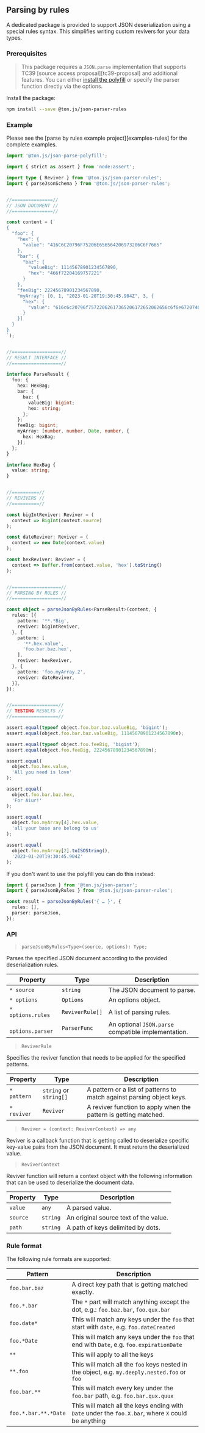 
<a name="usage-rules"></a>
## Parsing by rules

A dedicated package is provided to support JSON
deserialization using a special rules syntax. This
simplifies writing custom revivers for your data types.


### Prerequisites

> This package requires a `JSON.parse` implementation that
  supports TC39 [source access proposal][tc39-proposal] and
  additional features. You can either
  [install the polyfill](#usage-polyfill)
  or specify the parser function directly via the options.

Install the package:

```sh
npm install --save @ton.js/json-parser-rules
```

### Example

Please see the [parse by rules example project][examples-rules]
for the complete examples.

```ts
import '@ton.js/json-parse-polyfill';

import { strict as assert } from 'node:assert';

import type { Reviver } from '@ton.js/json-parser-rules';
import { parseJsonSchema } from '@ton.js/json-parser-rules';


//===============//
// JSON DOCUMENT //
//===============//

const content = (`
{
  "foo": {
    "hex": {
      "value": "416C6C20796F75206E656564206973206C6F7665"
    },
    "bar": {
      "baz": {
        "valueBig": 11145678901234567890,
        "hex": "466f72204169757221"
      }
    },
    "feeBig": 22245678901234567890,
    "myArray": [0, 1, "2023-01-20T19:30:45.904Z", 3, {
      "hex": {
        "value": "616c6c20796f75722062617365206172652062656c6f6e6720746f207573"
      }
    }]
  }
}
`);


//==================//
// RESULT INTERFACE //
//==================//

interface ParseResult {
  foo: {
    hex: HexBag;
    bar: {
      baz: {
        valueBig: bigint;
        hex: string;
      };
    };
    feeBig: bigint;
    myArray: [number, number, Date, number, {
      hex: HexBag;
    }];
  };
}

interface HexBag {
  value: string;
}


//==========//
// REVIVERS //
//==========//

const bigIntReviver: Reviver = (
  context => BigInt(context.source)
);

const dateReviver: Reviver = (
  context => new Date(context.value)
);

const hexReviver: Reviver = (
  context => Buffer.from(context.value, 'hex').toString()
);


//==================//
// PARSING BY RULES //
//==================//

const object = parseJsonByRules<ParseResult>(content, {
  rules: [{
    pattern: '**.*Big',
    reviver: bigIntReviver,
  }, {
    pattern: [
      '**.hex.value',
      'foo.bar.baz.hex',
    ],
    reviver: hexReviver,
  }, {
    pattern: 'foo.myArray.2',
    reviver: dateReviver,
  }],
});


//=================//
// TESTING RESULTS //
//=================//

assert.equal(typeof object.foo.bar.baz.valueBig, 'bigint');
assert.equal(object.foo.bar.baz.valueBig, 11145678901234567890n);

assert.equal(typeof object.foo.feeBig, 'bigint');
assert.equal(object.foo.feeBig, 22245678901234567890n);

assert.equal(
  object.foo.hex.value,
  'All you need is love'
);

assert.equal(
  object.foo.bar.baz.hex,
  'For Aiur!'
);

assert.equal(
  object.foo.myArray[4].hex.value,
  'all your base are belong to us'
);

assert.equal(
  object.foo.myArray[2].toISOString(),
  '2023-01-20T19:30:45.904Z'
);
```

If you don't want to use the polyfill you can do this instead:

```ts
import { parseJson } from '@ton.js/json-parser';
import { parseJsonByRules } from '@ton.js/json-parser-rules';

const result = parseJsonByRules('{ … }', {
  rules: [],
  parser: parseJson,
});
```


### API

> `parseJsonByRules<Type>(source, options): Type;`

Parses the specified JSON document according to the provided
deserialization rules.

| Property           | Type            | Description                                         |
|--------------------|-----------------|-----------------------------------------------------|
| `* source`         | `string`        | The JSON document to parse.                         |
| `* options`        | `Options`       | An options object.                                  |
| `* options.rules`  | `ReviverRule[]` | A list of parsing rules.                            |
| `  options.parser` | `ParserFunc`    | An optional `JSON.parse` compatible implementation. |

> `ReviverRule`

Specifies the reviver function that needs to be applied for
the specified patterns.

| Property    | Type                    | Description                                                           |
|-------------|-------------------------|-----------------------------------------------------------------------|
| `* pattern` | `string` or `string[]`  | A pattern or a list of patterns to match against parsing object keys. |
| `* reviver` | `Reviver`               | A reviver function to apply when the pattern is getting matched.      |

> `Reviver = (context: ReviverContext) => any`

Reviver is a callback function that is getting called to
deserialize specific key-value pairs from the JSON document.
It must return the deserialized value.

> `ReviverContext`

Reviver function will return a context object with the
following information that can be used to deserialize the
document data.

| Property | Type     | Description                           |
|----------|----------|---------------------------------------|
| `value`  | `any`    | A parsed value.                       |
| `source` | `string` | An original source text of the value. |
| `path`   | `string` | A path of keys delimited by dots.     |


### Rule format

The following rule formats are supported:

| Pattern              | Description                                                                                        |
| -------------------- |----------------------------------------------------------------------------------------------------|
| `foo.bar.baz`        | A direct key path that is getting matched exactly.                                                 |
| `foo.*.bar`          | The `*` part will match anything except the dot, e.g.: `foo.baz.bar`, `foo.qux.bar`                |
| `foo.date*`          | This will match any keys under the `foo` that start with `date`, e.g. `foo.dateCreated`            |
| `foo.*Date`          | This will match any keys under the `foo` that end with `Date`, e.g. `foo.expirationDate`           |
| `**`                 | This will apply to all the keys                                                                    |
| `**.foo`             | This will match all the `foo` keys nested in the object, e.g. `my.deeply.nested.foo` or `foo`      |
| `foo.bar.**`         | This will match every key under the `foo.bar` path, e.g. `foo.bar.qux.quux`                        |
| `foo.*.bar.**.*Date` | This will match all the keys ending with `Date` under the `foo.X.bar`, where `X` could be anything |
